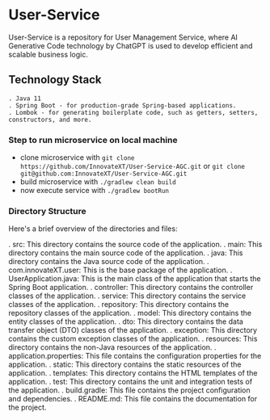 # User-Service
User-Service is a repository for User Management Service, where AI Generative Code technology by ChatGPT is used to develop efficient and scalable business logic.

## Technology Stack
    . Java 11
    . Spring Boot - for production-grade Spring-based applications.
    . Lombok - for generating boilerplate code, such as getters, setters, constructors, and more.

### Step to run microservice on local machine
- clone microservice with ```git clone https://github.com/InnovateXT/User-Service-AGC.git```
  or ```git clone git@github.com:InnovateXT/User-Service-AGC.git```
- build microservice with
  ```./gradlew clean build```
- now execute service with
  ```./gradlew bootRun```

### Directory Structure
Here's a brief overview of the directories and files:

. src: This directory contains the source code of the application.
. main: This directory contains the main source code of the application.
. java: This directory contains the Java source code of the application.
. com.innovateXT.user: This is the base package of the application.
. UserApplication.java: This is the main class of the application that starts the Spring Boot application.
. controller: This directory contains the controller classes of the application.
. service: This directory contains the service classes of the application.
. repository: This directory contains the repository classes of the application.
. model: This directory contains the entity classes of the application.
. dto: This directory contains the data transfer object (DTO) classes of the application.
. exception: This directory contains the custom exception classes of the application.
. resources: This directory contains the non-Java resources of the application.
. application.properties: This file contains the configuration properties for the application.
. static: This directory contains the static resources of the application.
. templates: This directory contains the HTML templates of the application.
. test: This directory contains the unit and integration tests of the application.
. build.gradle: This file contains the project configuration and dependencies.
. README.md: This file contains the documentation for the project.